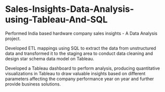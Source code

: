 # Sales-Insights-Data-Analysis-using-Tableau-And-SQL

Performed India based hardware company sales insights - A Data Analysis project.

Developed ETL mappings using SQL to extract the data from unstructured data and transformed it to the staging area to conduct data cleaning and design star schema data model on Tableau.

Developed a Tableau dashboard to perform analysis, producing quantitative visualizations in Tableau to draw valuable insights based on different parameters affecting the company performance year on year and further provide business solutions.
